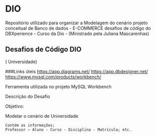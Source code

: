 # DIO
Repositório utilizado para organizar a Modelagem do cenário projeto conceitual de Banco de dados - E-COMMERCE 
desafios de código do DBXperience - Curso da Dio - (Ministrado pela Juliana Mascarenhas)

## Desafios de Código DIO
( Universidade)

###Links úteis
https://app.diagrams.net/
https://app.dbdesigner.net/
https://www.mysql.com/products/workbench/


Ferramenta utilizada no projeto
MySQL Workbench



Descrição do Desafio

Objetivo:

Modelar o cenário de Universidade 

    Contém as informações;
    Professor – Aluno - Curso - Disciplina - Matrícula; etc.